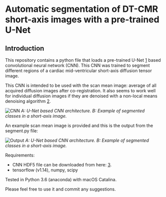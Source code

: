 # Automatic segmentation of DT-CMR short-axis images with a pre-trained U-Net

## Introduction

This repository contains a python file that loads a pre-trained U-Net [1] based convolutional neural network (CNN). This CNN was trained to segment different regions of a cardiac mid-ventricular short-axis diffusion tensor image.

This CNN is intended to be used with the scan mean image: average of all acquired diffusion images after co-registration. It also seems to work well for individual diffusion images if they are denoised with a non-local means denoising algorithm [2].

![CNN][figure_01]
*A: U-Net based CNN architecture. B: Example of segmented classes in a short-axis image.*

An example scan mean image is provided and this is the output from the segment.py file:

![Output][figure_02]
*A: U-Net based CNN architecture. B: Example of segmented classes in a short-axis image.*

Requirements:

- CNN HDF5 file can be downloaded from here: [3].
- tensorflow (v1.14), numpy, scipy

Tested in Python 3.6 (anaconda) with macOS Catalina. 

Please feel free to use it and commit any suggestions.

[1]: https://en.wikipedia.org/wiki/U-Net
[2]: https://en.wikipedia.org/wiki/Non-local_means
[3]: https://imperialcollegelondon.box.com/s/kyskr9fuo6z81ecvpncauq7xmhxtfkil

[figure_01]: https://github.com/ImperialCollegeLondon/DT_CMR_short_axis_conv_net/blob/master/figure_01.png

[figure_02]: https://github.com/ImperialCollegeLondon/DT_CMR_short_axis_conv_net/blob/master/figure_02.png